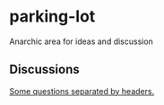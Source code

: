 # parking-lot
Anarchic area for ideas and discussion

## Discussions

[Some questions separated by headers.](some-questions-separated-by-headers.md)
